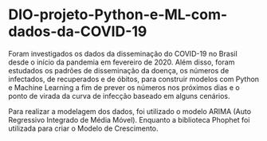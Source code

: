 # DIO-projeto-Python-e-ML-com-dados-da-COVID-19

Foram investigados os dados da disseminação do COVID-19 no Brasil desde o início da pandemia em fevereiro de 2020. Além disso, foram estudados os padrões de disseminação da doença, os números de infectados, de recuperados e de óbitos, para construir modelos com Python e Machine Learning a fim de prever os números nos próximos dias e o ponto de virada da curva de infecção baseado em alguns cenários.

Para realizar a modelagem dos dados, foi utilizado o modelo ARIMA (Auto Regressivo Integrado de Média Móvel). Enquanto a biblioteca Phophet foi utilizada para criar o Modelo de Crescimento.
